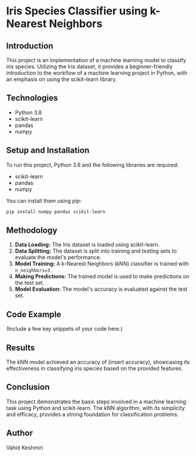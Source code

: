 # Iris Species Classifier using k-Nearest Neighbors

## Introduction
This project is an implementation of a machine learning model to classify iris species. Utilizing the Iris dataset, it provides a beginner-friendly introduction to the workflow of a machine learning project in Python, with an emphasis on using the scikit-learn library.

## Technologies
- Python 3.8
- scikit-learn
- pandas
- numpy

## Setup and Installation
To run this project, Python 3.8 and the following libraries are required:
- scikit-learn
- pandas
- numpy

You can install them using pip:
```bash
pip install numpy pandas scikit-learn
```

## Methodology
1. **Data Loading:** The Iris dataset is loaded using scikit-learn.
2. **Data Splitting:** The dataset is split into training and testing sets to evaluate the model's performance.
3. **Model Training:** A k-Nearest Neighbors (kNN) classifier is trained with `n_neighbors=3`.
4. **Making Predictions:** The trained model is used to make predictions on the test set.
5. **Model Evaluation:** The model's accuracy is evaluated against the test set.

## Code Example
(Include a few key snippets of your code here.)

## Results
The kNN model achieved an accuracy of (insert accuracy), showcasing its effectiveness in classifying iris species based on the provided features.

## Conclusion
This project demonstrates the basic steps involved in a machine learning task using Python and scikit-learn. The kNN algorithm, with its simplicity and efficacy, provides a strong foundation for classification problems.

## Author
Vahid Keshmiri
